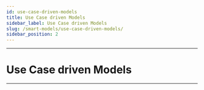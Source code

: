 ```yaml
---
id: use-case-driven-models
title: Use Case driven Models
sidebar_label: Use Case driven Models
slug: /smart-models/use-case-driven-models/
sidebar_position: 2
---
```


---
# Use Case driven Models
---